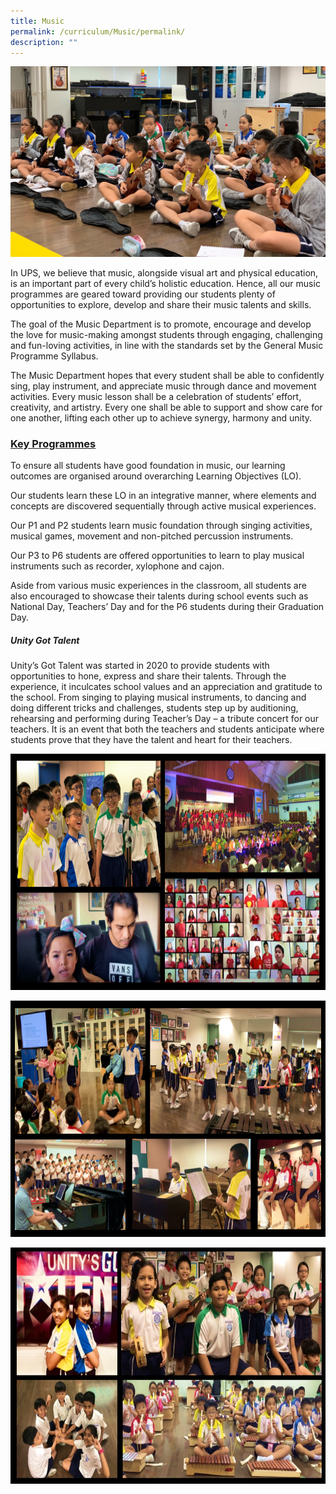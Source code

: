 ```yaml
---
title: Music
permalink: /curriculum/Music/permalink/
description: ""
---
```

![](/images/music_2-e1613635743714.jpg)

In UPS, we believe that music, alongside visual art and physical education, is an important part of every child’s holistic education. Hence, all our music programmes are geared toward providing our students plenty of opportunities to explore, develop and share their music talents and skills.

The goal of the Music Department is to promote, encourage and develop the love for music-making amongst students through engaging, challenging and fun-loving activities, in line with the standards set by the General Music Programme Syllabus.

The Music Department hopes that every student shall be able to confidently sing, play instrument, and appreciate music through dance and movement activities. Every music lesson shall be a celebration of students’ effort, creativity, and artistry. Every one shall be able to support and show care for one another, lifting each other up to achieve synergy, harmony and unity.

### **<u>Key Programmes</u>**

To ensure all students have good foundation in music, our learning outcomes are organised around overarching Learning Objectives (LO).

Our students learn these LO in an integrative manner, where elements and concepts are discovered sequentially through active musical experiences.

Our P1 and P2 students learn music foundation through singing activities, musical games, movement and non-pitched percussion instruments.

Our P3 to P6 students are offered opportunities to learn to play musical instruments such as recorder, xylophone and cajon.

Aside from various music experiences in the classroom, all students are also encouraged to showcase their talents during school events such as National Day, Teachers’ Day and for the P6 students during their Graduation Day.

##### **Unity Got Talent**
Unity’s Got Talent was started in 2020 to provide students with opportunities to hone, express and share their talents. Through the experience, it inculcates school values and an appreciation and gratitude to the school. From singing to playing musical instruments, to dancing and doing different tricks and challenges, students step up by auditioning, rehearsing and performing during Teacher’s Day – a tribute concert for our teachers. It is an event that both the teachers and students anticipate where students prove that they have the talent and heart for their teachers.

![](/images/Music1.png)

![](/images/Music2.png)

![](/images/Music3.jpeg)